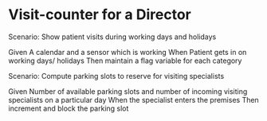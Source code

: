 # Visit-counter for a Director

Scenario: Show patient visits during working days and holidays

  Given A calendar and a sensor which is working
  When Patient gets in on working days/ holidays
  Then maintain a flag variable for each category

Scenario: Compute parking slots to reserve for visiting specialists

  Given Number of available parking slots and number of incoming visiting specialists on a particular day
  When the specialist enters the premises
  Then increment and block the parking slot
